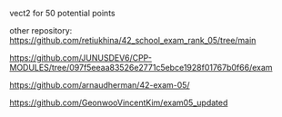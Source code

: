vect2 for 50 potential points



other repository:
https://github.com/retiukhina/42_school_exam_rank_05/tree/main


https://github.com/JUNUSDEV6/CPP-MODULES/tree/097f5eeaa83526e2771c5ebce1928f01767b0f66/exam


https://github.com/arnaudherman/42-exam-05/

https://github.com/GeonwooVincentKim/exam05_updated


